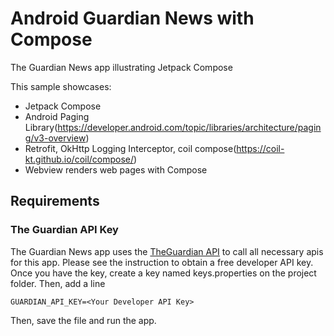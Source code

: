 # Android Guardian News with Compose

The Guardian News app illustrating Jetpack Compose

This sample showcases:
* Jetpack Compose
* Android Paging Library(https://developer.android.com/topic/libraries/architecture/paging/v3-overview)
* Retrofit, OkHttp Logging Interceptor, coil compose(https://coil-kt.github.io/coil/compose/)
* Webview renders web pages with Compose

## Requirements

### The Guardian API Key

The Guardian News app uses the [TheGuardian API](https://open-platform.theguardian.com/documentation/) to call all necessary apis for this app. Please see the instruction to obtain a free developer API key. 
Once you have the key, create a key named keys.properties on the project folder.
Then, add a line 

```
GUARDIAN_API_KEY=<Your Developer API Key>
```

Then, save the file and run the app.
